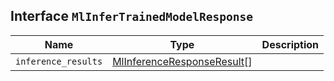 ## Interface `MlInferTrainedModelResponse`

| Name | Type | Description |
| - | - | - |
| `inference_results` | [MlInferenceResponseResult](./MlInferenceResponseResult.md)[] | &nbsp; |

